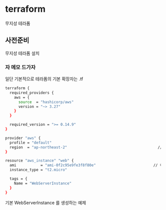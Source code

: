 # terraform

무지성 테라폼

## 사전준비

무지성 테라폼 설치

### 자 메모 드가자

일단 기본적으로 테라폼의 기본 확장자는 .tf

```bash
terraform {
  required_providers {
    aws = {
      source  = "hashicorp/aws"
      version = "~> 3.27"
    }
  }

  required_version = ">= 0.14.9"
}

provider "aws" {
  profile = "default"
  region  = "ap-northeast-2"                                         // 리전 변경(한국)
}

resource "aws_instance" "web" {
  ami           = "ami-0f2c95e9fe3f8f80e"                          // 이미지는 AWS에서 골라서 복사(Amazon Linux2)
  instance_type = "t2.micro"

  tags = {
    Name = "WebServerInstance"
  }
}
```

기본 WebServerInstance 를 생성하는 예제
